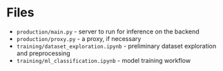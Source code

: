# Files

- `production/main.py` - server to run for inference on the backend
- `production/proxy.py` - a proxy, if necessary
- `training/dataset_exploration.ipynb` - preliminary dataset exploration and preprocessing
- `training/ml_classification.ipynb` - model training workflow
